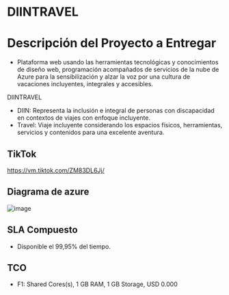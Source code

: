 # DIINTRAVEL
# Descripción del Proyecto a Entregar
- Plataforma web usando las herramientas tecnológicas y conocimientos de diseño web, programación acompañados de servicios de la nube de Azure para la sensibilización y alzar la voz por una cultura de vacaciones incluyentes, integrales y accesibles.


DIINTRAVEL 
- DIIN: Representa la inclusión e integral de personas con discapacidad en contextos de viajes con enfoque incluyente. 
- Travel: Viaje incluyente considerando los espacios físicos, herramientas, servicios y contenidos para una excelente aventura.

## TikTok
https://vm.tiktok.com/ZM83DL6Jj/ 

## Diagrama de azure

![image](https://user-images.githubusercontent.com/94775442/146712229-1399a030-9f22-4ab1-b93a-5fc258ec17cc.png)

## SLA Compuesto
- Disponible el 99,95% del tiempo. 

## TCO
- F1: Shared Cores(s), 1 GB RAM, 1 GB Storage, USD 0.000
